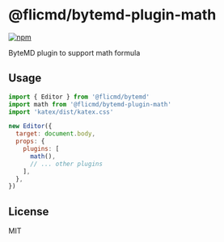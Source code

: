 # @flicmd/bytemd-plugin-math

[![npm](https://img.shields.io/npm/v/@flicmd/bytemd-plugin-math.svg)](https://npm.im/@flicmd/bytemd-plugin-math)

ByteMD plugin to support math formula

## Usage

```js
import { Editor } from '@flicmd/bytemd'
import math from '@flicmd/bytemd-plugin-math'
import 'katex/dist/katex.css'

new Editor({
  target: document.body,
  props: {
    plugins: [
      math(),
      // ... other plugins
    ],
  },
})
```

## License

MIT
